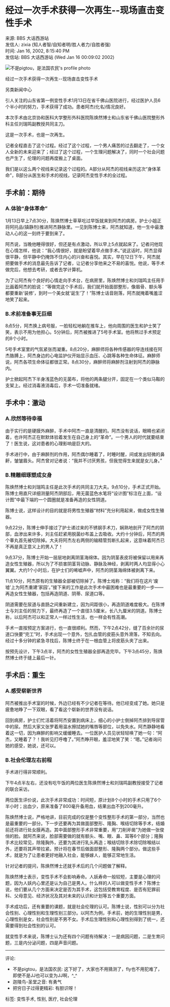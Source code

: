 # 经过一次手术获得一次再生--现场直击变性手术

来源: BBS 大话西游站  
发信人: zixia (知人者智/自知者明/胜人者力/自胜者强)  
时间: Jan 16, 2002, 8:15:40 PM  
发信站: BBS 大话西游站 (Wed Jan 16 00:09:02 2002)  

![不是pigtou，是法国农民's profile photo](https://lh3.googleusercontent.com/a/default-user=s40-c)

经过一次手术获得一次再生--现场直击变性手术

另类新闻中心

引人关注的山东省第一例变性手术1月13日在省千佛山医院进行，经过医护人员6个半小时的努力，手术获得了成功。患者阿杰(化名)情况良好。

本次手术由北京协和医科大学整形外科医院陈焕然博士和山东省千佛山医院整形外科主任刘瑞鸣副教授共同主刀。

这是一次手术，也是一次再生。

记者全程直击了这个过程。经过了这个过程，一个男人痛苦的过去翻走了，一个女人全新的未来迎来了；经过了这个过程，一个生理问题解决了，同时一个社会问题也产生了，伦理的问题再度搬上了桌面。

我们是以这么两个视线来记录这个过程的。A部分从阿杰的视线亲历这次“身体革命”，B部分从医生和手术的视线，记录阿杰变性手术的全过程。

## 手术前：期待

### A.体验“身体革命”

1月13日早上7点30分，陈焕然博士草草吃过早饭就来到阿杰的病房。护士小姐正将阿托品(镇静剂)推进阿杰静脉里。一见到陈博士来，阿杰就知道，他一生中最激动人心的这一刻终于要到来了。

阿杰说，当晚他睡得很好，但还是有点激动，所以早上5点就起床了。记者问他现在心情怎样，他说：“我心情很好，就是盼望着早点做手术。”说这话时，阿杰显得很平静，但平静中仍掩饰不住内心的兴奋和喜悦。其实，早在12日下午，阿杰就把要做手术的消息最先告诉了记者，让记者分享他来之不易的喜悦。他说，等手术做完后，他想去考研，或者去学计算机。

为了让阿杰有个良好的心情走向手术台，在病房里，陈焕然博士和刘瑞鸣主任用手比画着阿杰的脸说：“等做完这个手术后，我们就开始面部整形，像眉骨、额头等都要重新‘装修’，到时一个美女就‘诞生’了！”陈博士话音刚落，阿杰就掩着嘴羞涩地笑了起来。

### B.术前准备事无巨细

8点5分，阿杰换上病号服，一脸轻松地躺在推车上，他向周围的医生和护士笑了笑，表示不用为他担心。5分钟后，阿杰被推进了5号手术室。他将熬过手术预定的8个小时。

5号手术室里的气氛紧张而凝重。8点20分，麻醉师将各种传感器的导连线接在阿杰胳膊上，阿杰身边的心电监护仪开始显示血压、心跳等各种生命体征。麻醉师说，阿杰各项生命体征都很正常。8点30分，麻醉师将麻醉剂注射到阿杰的静脉内。

护士掀起阿杰下半身浅蓝色的无菌布，将他的两条腿分开，固定在一个类似马鞍的支架上。经过消毒液消毒后，手术一切准备就绪。

## 手术中：激动

### A.欣然等待幸福

由于实行的是硬膜外麻醉，手术中阿杰一直是清醒的。阿杰没有说话，眼睛也紧闭着，也许阿杰正在默默体验着发生在自己身上的“革命”。一个男人的时代就要结束了！医生说，这对患者的心理影响是巨大的。

手术进行中，由于麻醉剂的作用，阿杰偶尔睡着了，时睡时醒，间或发出轻微的鼻鼾，皱皱眉头。阿杰曾对记者说：“我并不讨厌男孩，但我觉得生来就是女儿身。”

### B.精雕细琢塑成女身

陈焕然博士和刘瑞鸣主任是此次手术的共同主刀大夫。9点10分，手术正式开始。陈博士用直尺详细测量阿杰阴部后，用无菌蓝色水笔将“设计图”标注在上面，“设计图”中最下端的一个圆圈就是准备再造的女性阴道。

陈博士说，这样设计的目的就是将男性生殖器“材料”充分利用起来，做成女性生殖器。

9点22分，陈博士伸手接过了护士递过来的不锈钢手术刀，娴熟地剖开了阿杰的阴部，血渗出来许多，刘主任赶紧用脱菌纱布盖上去吸收。大约十分钟后，阿杰的两个睾丸首先被切除掉。大夫将阿杰左右两侧的输精管剪断扎起来，这意味着阿杰已不再是真正意义上的男人了！

9点37分，陈博士开始一层层地剥离阴茎海绵体。因为阴茎表皮将被保留以用来再造女性生殖器，所以为了不损害阴茎背动脉、静脉及神经，剥离时两人均显得小心翼翼。大约1个小时后，在护士们的唏嘘声中，阿杰的阴茎海绵体被剥离下来。

11点10分，阿杰原有的生殖器全部被切除掉了。陈博士戏称：“我们将在这片‘废墟’上为阿杰重建‘家园’。”接下来的工作是此次手术中最困难也是最重要的一步——再造女性生殖器，包括再造阴道、阴蒂、尿道口等。

阴道需要在尿道与直肠之间重新建立，因为间距很小，再造阴道难度极大。在陈博士与刘主任的努力下，最终再造了一个直径3.5厘米，长八九厘米的阴道。陈博士称，以后阿杰可以和正常人一样过性生活，也一样会有性高潮。

手术一直按预定方案进行，也一直很顺利。然而，下午2点42分，缝了百余针的尿道口快要“完工”时，手术出现一个意外，包扎血管的皮筋头意外滑落，不知去向。经过十多分钟的紧急寻找后，陈博士终于在一根血管上将皮筋头夹了出来。

按预先设计，下午3点半，阿杰的女性生殖器全部再造完毕。下午3点45分，陈焕然博士终于缝上最后一针。

## 手术后：重生

### A.感受崭新世界

阿杰被推出手术室的时候，外边已经有不少记者在等待。他已经变成了她。她只是疲惫地睁了一下双眼，看了看这个崭新的世界没有说话。

回到病房，护士们忙活着将阿杰安置到病床上，细心的小护士倒掉阿杰排到导尿管中的尿。然后大家又张罗着用温水擦拭她的嘴唇等部位，以免失水。阿杰静静地看着这一切，因为麻醉的影响又缓缓睡去。一位医护人员见状轻轻唤了她一句：“阿杰，又睡着了？！我听见打呼噜了。”阿杰睁开眼，羞涩地笑了笑：“嗯。”记者询问她的感受，她说，还可以。

### B.社会伦理左右前程

手术进行得非常顺利。

下午4点半左右，还没有吃午饭的两位医生陈焕然博士和刘瑞鸣副教授接受了记者的联合采访。

两位医生评价说，此次手术非常成功：时间短，原计划8个小时的手术只用了6个半小时；出血少，原来准备了800毫升备用血，结果出血不到200毫升。

陈焕然博士说，严格地讲，目前完成的仅是整个变性整形手术的第一部分，当然也是最重要的一部分。下一步还要再为其做面部整形、隆胸、喉结切除等手术，结婚前还将进行处女膜再造。其中面部整形手术非常重要，用“刀削斧凿”为她做一张俊俏的脸。就阿杰来说，脸部需要做的就有额头、嘴、眼、鼻、耳等6个部分；隆胸手术比较常见，除隆胸外，还要为其进行乳头再造；喉结切除手术除切除喉结以外，还要将其声带拉紧。预计将在春节后做面部整形、隆胸两个部分。做这些手术，就是为了让患者更好地融入社会，能够嫁人，能够正常地生活。

针对记者的提问，陈焕然博士还就手术后的几个问题做了解释。

陈焕然博士表示，变性手术不会影响寿命。人妖寿命一般较短，主要是心理的问题，因为人妖内心里还是认为自己是男人。什么样的人可以做变性手术？陈博士说，他们要从几个方面来决定是否为其手术，这包括受教育程度、是否有犯罪前科、父母意见、经济状况及其对未来的认识和计划等五个重要方面。

手术成功后，还有重要的课题，就是社会伦理的认可。陈博士说，性别可以分为社会性别、心理性别和生理性别三部分。以阿杰为例，手术前，她的生理性别是男，心理性别是女，社会性别是不男不女。手术后生理性别和心理性别得到了统一，还需要得到社会性别的认可。

就变性手术来说，陈博士认为还有四个问题有待解决：一是病因问题，二是生育问题，三是内分泌问题，四是声音问题。

---

评论:

- 不是pigtou，是法国农民: 这下好了，大家也不用猜测了，fly也不用犯难了，即使不是JJ也可以变为JJ啊，^\_^
- 迦陵鸟-圣堂之音: 有勇气
- 把穷日子过得更精彩: 有胆识呀！

标签: 变性手术, 性别, 医疗, 社会伦理